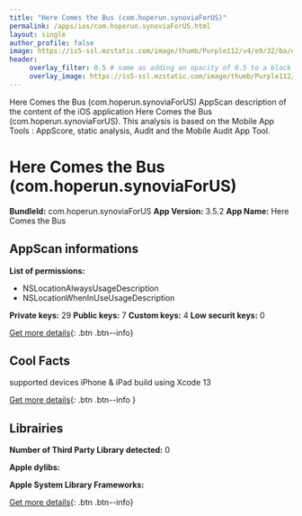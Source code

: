 ```yaml
---
title: "Here Comes the Bus (com.hoperun.synoviaForUS)"
permalink: /apps/ios/com.hoperun.synoviaForUS.html
layout: single
author_profile: false
image: https://is5-ssl.mzstatic.com/image/thumb/Purple112/v4/e9/32/ba/e932ba65-a894-e715-6eed-10b34404b464/AppIcon-0-0-1x_U007emarketing-0-0-0-10-0-0-sRGB-0-0-0-GLES2_U002c0-512MB-85-220-0-0.png/512x512bb.jpg
header: 
     overlay_filter: 0.5 # same as adding an opacity of 0.5 to a black background
     overlay_image: https://is5-ssl.mzstatic.com/image/thumb/Purple112/v4/e9/32/ba/e932ba65-a894-e715-6eed-10b34404b464/AppIcon-0-0-1x_U007emarketing-0-0-0-10-0-0-sRGB-0-0-0-GLES2_U002c0-512MB-85-220-0-0.png/512x512bb.jpg
---
```

Here Comes the Bus (com.hoperun.synoviaForUS) AppScan description of the content of the iOS application Here Comes the Bus (com.hoperun.synoviaForUS). This analysis is based on the Mobile App Tools : AppScore, static analysis, Audit and the Mobile Audit App Tool.

# Here Comes the Bus (com.hoperun.synoviaForUS)

**BundleId:** com.hoperun.synoviaForUS
**App Version:** 3.5.2
**App Name:** Here Comes the Bus


## AppScan informations 

**List of permissions:** 
- NSLocationAlwaysUsageDescription
- NSLocationWhenInUseUsageDescription
  
  
**Private keys:** 29
**Public keys:** 7
**Custom keys:** 4
**Low securit keys:** 0
  
[Get more details](/pricing.html){: .btn .btn--info}

## Cool Facts

supported devices iPhone & iPad
build using Xcode 13
  
[Get more details](/pricing.html){: .btn .btn--info }

## Librairies 
**Number of Third Party Library detected:** 0


**Apple dylibs:**


**Apple System Library Frameworks:**


  
[Get more details](/pricing.html){: .btn .btn--info}


